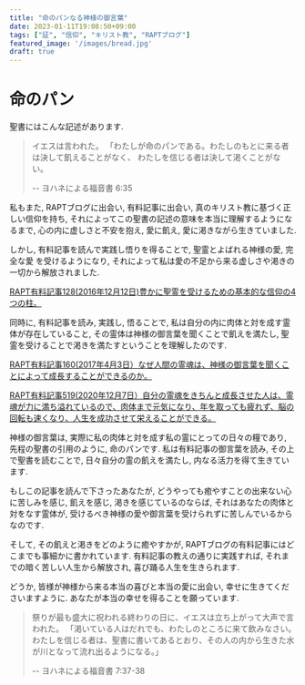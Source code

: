 ```yaml
---
title: "命のパンなる神様の御言葉"
date: 2023-01-11T19:08:50+09:00
tags: ["証", "信仰", "キリスト教", "RAPTブログ"]
featured_image: '/images/bread.jpg'
draft: true
---
```

# 命のパン
聖書にはこんな記述があります.

> イエスは言われた。
> 「わたしが命のパンである。わたしのもとに来る者は決して飢えることがなく、
> わたしを信じる者は決して渇くことがない。
>
> -- ヨハネによる福音書 6:35

私もまた, RAPTブログに出会い, 有料記事に出会い, 真のキリスト教に基づく正しい信仰を持ち, 
それによってこの聖書の記述の意味を本当に理解するようになるまで, 
心の内に虚しさと不安を抱え, 愛に飢え, 愛に渇きながら生きていました.

しかし, 有料記事を読んで実践し悟りを得ることで, 聖霊とよばれる神様の愛, 完全な愛
を受けるようになり, それによって私は愛の不足から来る虚しさや渇きの一切から解放されました. 

[RAPT有料記事128(2016年12月12日)豊かに聖霊を受けるための基本的な信仰の4つの柱。](https://rapt-neo.com/?p=41313)

同時に, 有料記事を読み, 実践し, 悟ることで, 私は自分の内に肉体と対を成す霊体が存在していること,
その霊体は神様の御言葉を聞くことで飢えを満たし, 聖霊を受けることで渇きを満たすということを理解したのです.

[RAPT有料記事160(2017年4月3日）なぜ人間の霊魂は、神様の御言葉を聞くことによって成長することができるのか。](https://rapt-neo.com/?p=42925)

[RAPT有料記事519(2020年12月7日）自分の霊魂をきちんと成長させた人は、霊魂が力に満ち溢れているので、肉体まで元気になり、年を取っても疲れず、脳の回転も速くなり、人生を成功させて栄えることができる。](https://rapt-neo.com/?page_id=54064)

神様の御言葉は, 実際に私の肉体と対を成す私の霊にとっての日々の糧であり, 先程の聖書の引用のように, 命のパンです.
私は有料記事の御言葉を読み, その上で聖書を読むことで, 日々自分の霊の飢えを満たし, 内なる活力を得て生きています.

もしこの記事を読んで下さったあなたが, どうやっても癒やすことの出来ない心に苦しみを感じ, 飢えを感じ, 渇きを感じているのならば, 
それはあなたの肉体と対をなす霊体が, 受けるべき神様の愛や御言葉を受けられずに苦しんでいるからなのです.

そして, その飢えと渇きをどのように癒やすかが, RAPTブログの有料記事にはどこまでも事細かに書かれています. 
有料記事の教えの通りに実践すれば, それまでの暗く苦しい人生から解放され, 喜び踊る人生を生きられます.

どうか, 皆様が神様から来る本当の喜びと本当の愛に出会い, 幸せに生きてくださいますように.
あなたが本当の幸せを得ることを願っています.

> 祭りが最も盛大に祝われる終わりの日に、イエスは立ち上がって大声で言われた。
> 「渇いている人はだれでも、わたしのところに来て飲みなさい。
> わたしを信じる者は、聖書に書いてあるとおり、その人の内から生きた水が川となって流れ出るようになる。」
>
> -- ヨハネによる福音書 7:37-38
